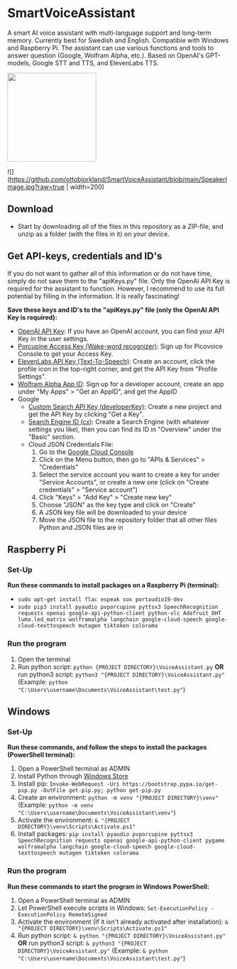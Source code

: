 # SmartVoiceAssistant
A smart AI voice assistant with multi-language support and long-term memory. Currently best for Swedish and English. Compatible with Windows and Raspberry Pi. The assistant can use various functions and tools to answer question (Google, Wolfram Alpha, etc.). Based on OpenAI's GPT-models, Google STT and TTS, and ElevenLabs TTS.

<img src="[https://your-image-url.type](https://github.com/ottobjorkland/SmartVoiceAssistant/blob/main/SpeakerImage.jpg?raw=true)" height="200">

![](https://github.com/ottobjorkland/SmartVoiceAssistant/blob/main/SpeakerImage.jpg?raw=true | width=200)

## Download
- Start by downloading all of the files in this repository as a ZIP-file, and unzip as a folder (with the files in it) on your device.

## Get API-keys, credentials and ID's
If you do not want to gather all of this information or do not have time, simply do not save them to the "apiKeys.py" file. Only the OpenAI API Key is required for the assistant to function. However, I recommend to use its full potential by filling in the information. It is really fascinating!

**Save these keys and ID's to the "apiKeys.py" file (only the OpenAI API Key is required):**
- [OpenAI API Key](https://platform.openai.com/account/api-keys): If you have an OpenAI account, you can find your API Key in the user settings.
- [Porcupine Access Key (Wake-word recognizer)](https://console.picovoice.ai/): Sign up for Picovoice Console to get your Access Key.
- [ElevenLabs API Key (Text-To-Speech)](https://elevenlabs.io/): Create an account, click the profile icon in the top-right corner, and get the API Key from "Profile Settings".
- [Wolfram Alpha App ID](https://developer.wolframalpha.com/): Sign up for a developer account, create an app under "My Apps" > "Get an AppID", and get the AppID
- Google
  - [Custom Search API Key (developerKey)](https://developers.google.com/custom-search/v1/overview): Create a new project and get the API Key by clicking "Get a Key".
  - [Search Engine ID (cx)](https://programmablesearchengine.google.com/controlpanel/all): Create a Search Engine (with whatever settings you like), then you can find its ID in "Overview" under the "Basic" section.
  - Cloud JSON Credentials File:
    1. Go to the [Google Cloud Console](https:/console.cloud.google.com/)
    1. Click on the Menu button, then go to "APIs & Services" > "Credentials"
    1. Select the service account you want to create a key for under "Service Accounts", or create a new one (click on "Create credentials" > "Service account")
    1. Click "Keys" > "Add Key" > "Create new key"
    1. Choose "JSON" as the key type and click on "Create"
    1. A JSON key file will be downloaded to your device
    1. Move the JSON file to the repository folder that all other files Python and JSON files are in

## Raspberry Pi
### Set-Up
**Run these commands to install packages on a Raspberry Pi (terminal):**
- ```sudo apt-get install flac espeak sox portaudio19-dev```
- ```sudo pip3 install pyaudio pvporcupine pyttsx3 SpeechRecognition requests openai google-api-python-client python-vlc Adafruit_DHT luma.led_matrix wolframalpha langchain google-cloud-speech google-cloud-texttospeech mutagen tiktoken colorama```

### Run the program
1. Open the terminal
1. Run python script:
   ```python {PROJECT DIRECTORY}\VoiceAssistant.py```
   **OR** run python3 script:
   ```python3 "{PROJECT DIRECTORY}\VoiceAssistant.py"```
   (Example: ```python "C:\Users\username\Documents\VoiceAssistant\test.py"```)

## Windows
### Set-Up
**Run these commands, and follow the steps to install the packages (PowerShell terminal):**
1. Open a PowerShell terminal as ADMIN
1. Install Python through [Windows Store](https://www.microsoft.com/store/productId/9NRWMJP3717K)
1. Install pip:
   ```Invoke-WebRequest -Uri https://bootstrap.pypa.io/get-pip.py -OutFile get-pip.py; python get-pip.py```
1. Create an environment:
   ```python -m venv "{PROJECT DIRECTORY}\venv"```
   (Example: ```python -m venv "C:\Users\username\Documents\VoiceAssistant\venv"```)
1. Activate the environment:
   ```& "{PROJECT DIRECTORY}\venv\Scripts\Activate.ps1"```
1. Install packages:
   ```pip install pyaudio pvporcupine pyttsx3 SpeechRecognition requests openai google-api-python-client pygame wolframalpha langchain google-cloud-speech google-cloud-texttospeech mutagen tiktoken colorama```

### Run the program
**Run these commands to start the program in Windows PowerShell:**
1. Open a PowerShell terminal as ADMIN
1. Let PowerShell execute scripts in Windows:
   ```Set-ExecutionPolicy -ExecutionPolicy RemoteSigned```
1. Activate the environment (If it isn't already activated after installation):
   ```& "{PROJECT DIRECTORY}\venv\Scripts\Activate.ps1"```
1. Run python script:
   ```& python "{PROJECT DIRECTORY}\VoiceAssistant.py"```
   **OR** run python3 script:
   ```& python3 "{PROJECT DIRECTORY}\VoiceAssistant.py"```
   (Example: ```& python "C:\Users\username\Documents\VoiceAssistant\test.py"```)
